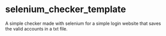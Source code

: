 # selenium_checker_template
A simple checker made with selenium for a simple login website that saves the valid accounts in a txt file.
